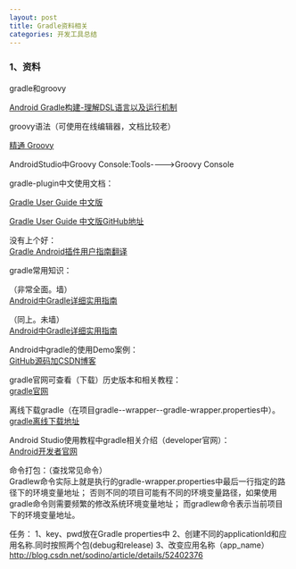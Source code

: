 ```yaml
---
layout: post
title: Gradle资料相关
categories: 开发工具总结
---
```


### 1、资料 ###

gradle和groovy  

[Android Gradle构建-理解DSL语言以及运行机制](http://www.jianshu.com/p/7b31cc80421d)  


groovy语法（可使用在线编辑器，文档比较老）  

[精通 Groovy](https://www.ibm.com/developerworks/cn/education/java/j-groovy/j-groovy.html)  

AndroidStudio中Groovy Console:Tools---->Groovy Console


gradle-plugin中文使用文档：  

[Gradle User Guide 中文版](https://dongchuan.gitbooks.io/gradle-user-guide-/introduction.html)  

[Gradle User Guide 中文版GitHub地址](https://github.com/DONGChuan/GradleUserGuide) 

没有上个好：  
[Gradle Android插件用户指南翻译](http://avatarqing.github.io/Gradle-Plugin-User-Guide-Chinese-Verision/basic_project/simple_build_files.html) 


gradle常用知识：  

（非常全面。墙）  
[Android中Gradle详细实用指南](https://juejin.im/post/58eae7e5a22b9d0058a88a56) 

（同上。未墙）  
[Android中Gradle详细实用指南](http://www.jianshu.com/p/ed4ef3b96a29) 


Android中gradle的使用Demo案例：  
[GitHub源码加CSDN博客](https://github.com/mrqatom/ChangeResourceDemo) 


gradle官网可查看（下载）历史版本和相关教程：  
[gradle官网](https://gradle.org/)  

离线下载gradle（在项目gradle--wrapper--gradle-wrapper.properties中）。
[gradle离线下载地址](https://services.gradle.org/distributions/)  

Android Studio使用教程中gradle相关介绍（developer官网）：  
[Android开发者官网](https://developer.android.com/studio/build/?hl=zh-cn) 




命令打包：（查找常见命令）  
Gradlew命令实际上就是执行的gradle-wrapper.properties中最后一行指定的路径下的环境变量地址； 
否则不同的项目可能有不同的环境变量路径，如果使用gradle命令则需要频繁的修改系统环境变量地址； 
而gradlew命令表示当前项目下的环境变量地址。 

任务：
1、key、pwd放在Gradle properties中
2、创建不同的applicationId和应用名称.同时按照两个包(debug和release)
3、改变应用名称（app_name）http://blog.csdn.net/sodino/article/details/52402376

